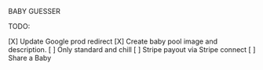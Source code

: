 BABY GUESSER

TODO:

[X] Update Google prod redirect
[X] Create baby pool image and description.
[ ] Only standard and chill
[ ] Stripe payout via Stripe connect
[ ] Share a Baby
